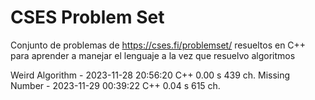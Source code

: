 # CSES Problem Set
 Conjunto de problemas de https://cses.fi/problemset/ resueltos en C++ para aprender a manejar el lenguaje a la vez que resuelvo algoritmos

Weird Algorithm - 2023-11-28 20:56:20	C++	0.00 s	439 ch.	
Missing Number  - 2023-11-29 00:39:22	C++	0.04 s	615 ch.	